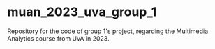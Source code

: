 # muan_2023_uva_group_1
Repository for the code of group 1's project, regarding the Multimedia Analytics course from UvA in 2023.
